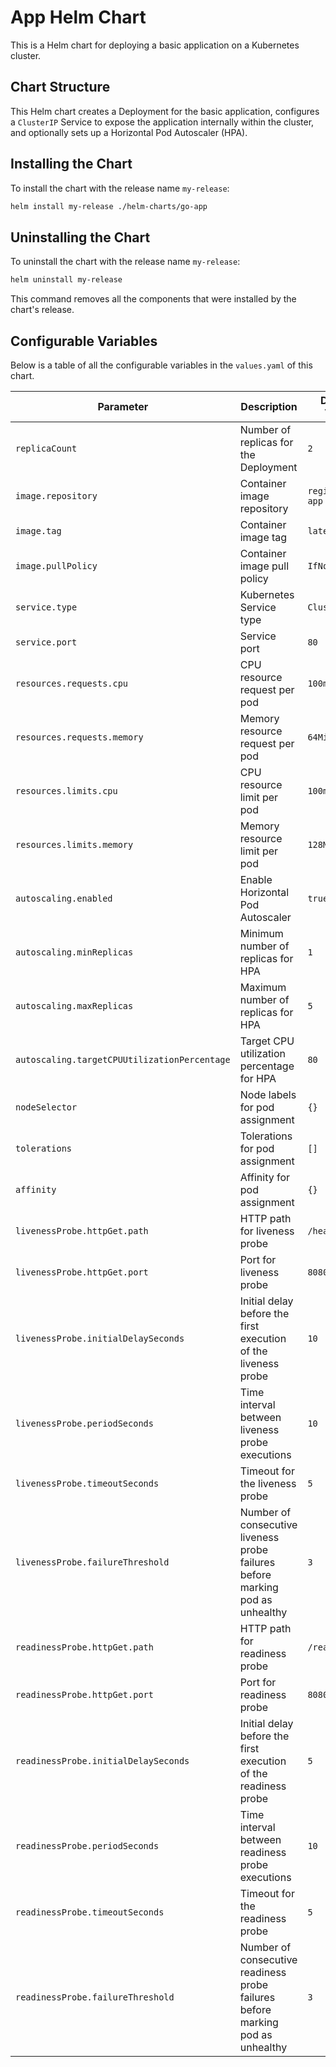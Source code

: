 # App Helm Chart

This is a Helm chart for deploying a basic application on a Kubernetes cluster.

## Chart Structure

This Helm chart creates a Deployment for the basic application, configures a `ClusterIP` Service to expose the application internally within the cluster, and optionally sets up a Horizontal Pod Autoscaler (HPA).

## Installing the Chart

To install the chart with the release name `my-release`:

```bash
helm install my-release ./helm-charts/go-app
```

## Uninstalling the Chart

To uninstall the chart with the release name `my-release`:

```bash
helm uninstall my-release
```

This command removes all the components that were installed by the chart's release.

## Configurable Variables

Below is a table of all the configurable variables in the `values.yaml` of this chart.

| Parameter                                    | Description                                                              | Default Value                     |
|----------------------------------------------|--------------------------------------------------------------------------|-----------------------------------|
| `replicaCount`                               | Number of replicas for the Deployment                                    | `2`                               |
| `image.repository`                           | Container image repository                                                  | `registry/go-app`             |
| `image.tag`                                  | Container image tag                                                         | `latest`                          |
| `image.pullPolicy`                           | Container image pull policy                                                 | `IfNotPresent`                    |
| `service.type`                               | Kubernetes Service type                                                  | `ClusterIP`                       |
| `service.port`                               | Service port                                                             | `80`                              |
| `resources.requests.cpu`                     | CPU resource request per pod                                             | `100m`                            |
| `resources.requests.memory`                  | Memory resource request per pod                                          | `64Mi`                            |
| `resources.limits.cpu`                       | CPU resource limit per pod                                               | `100m`                            |
| `resources.limits.memory`                    | Memory resource limit per pod                                            | `128Mi`                           |
| `autoscaling.enabled`                        | Enable Horizontal Pod Autoscaler                                         | `true`                            |
| `autoscaling.minReplicas`                    | Minimum number of replicas for HPA                                       | `1`                               |
| `autoscaling.maxReplicas`                    | Maximum number of replicas for HPA                                       | `5`                               |
| `autoscaling.targetCPUUtilizationPercentage` | Target CPU utilization percentage for HPA                                | `80`                              |
| `nodeSelector`                               | Node labels for pod assignment                                           | `{}`                              |
| `tolerations`                                | Tolerations for pod assignment                                           | `[]`                              |
| `affinity`                                   | Affinity for pod assignment                                              | `{}`                              |
| `livenessProbe.httpGet.path`                 | HTTP path for liveness probe                                             | `/healthz`                        |
| `livenessProbe.httpGet.port`                 | Port for liveness probe                                                  | `8080`                            |
| `livenessProbe.initialDelaySeconds`          | Initial delay before the first execution of the liveness probe           | `10`                              |
| `livenessProbe.periodSeconds`                | Time interval between liveness probe executions                          | `10`                              |
| `livenessProbe.timeoutSeconds`               | Timeout for the liveness probe                                           | `5`                               |
| `livenessProbe.failureThreshold`             | Number of consecutive liveness probe failures before marking pod as unhealthy | `3`           |
| `readinessProbe.httpGet.path`                | HTTP path for readiness probe                                            | `/readyz`                         |
| `readinessProbe.httpGet.port`                | Port for readiness probe                                                 | `8080`                            |
| `readinessProbe.initialDelaySeconds`         | Initial delay before the first execution of the readiness probe          | `5`                               |
| `readinessProbe.periodSeconds`               | Time interval between readiness probe executions                         | `10`                              |
| `readinessProbe.timeoutSeconds`              | Timeout for the readiness probe                                          | `5`                               |
| `readinessProbe.failureThreshold`            | Number of consecutive readiness probe failures before marking pod as unhealthy | `3`        |
